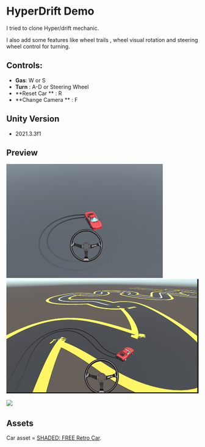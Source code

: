 # HyperDrift Demo
I tried to clone Hyper/drift mechanic.

I also add some features like wheel trails , wheel visual rotation  and steering wheel control for turning. 


## Controls:
- **Gas**: W or S
- **Turn** : A-D or Steering Wheel
- **Reset Car ** : R 
- **Change Camera ** : F



## Unity Version
- 2021.3.3f1


## Preview

<p float="left">
  <img src="Media/HyperDrift1.png" width="410" >
  <img src="Media/HyperDrift2.png" height="300">
</p>

<img src="Media/Drift.gif" width="980">

## Assets

Car asset = [SHADED: FREE Retro Car](https://assetstore.unity.com/packages/3d/vehicles/land/shaded-free-retro-car-179873).

